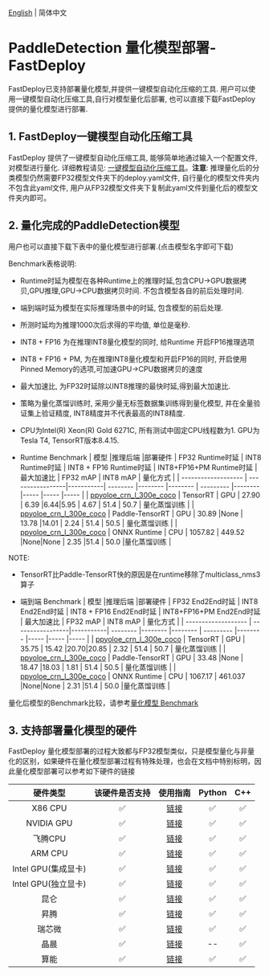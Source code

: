 [English](README.md) | 简体中文  

# PaddleDetection 量化模型部署-FastDeploy

FastDeploy已支持部署量化模型,并提供一键模型自动化压缩的工具.
用户可以使用一键模型自动化压缩工具,自行对模型量化后部署, 也可以直接下载FastDeploy提供的量化模型进行部署.

## 1. FastDeploy一键模型自动化压缩工具  

FastDeploy 提供了一键模型自动化压缩工具, 能够简单地通过输入一个配置文件, 对模型进行量化.
详细教程请见: [一键模型自动化压缩工具](https://github.com/PaddlePaddle/FastDeploy/tree/develop/tools/common_tools/auto_compression)。**注意**: 推理量化后的分类模型仍然需要FP32模型文件夹下的deploy.yaml文件, 自行量化的模型文件夹内不包含此yaml文件, 用户从FP32模型文件夹下复制此yaml文件到量化后的模型文件夹内即可。

## 2. 量化完成的PaddleDetection模型  

用户也可以直接下载下表中的量化模型进行部署.(点击模型名字即可下载)

Benchmark表格说明:
- Runtime时延为模型在各种Runtime上的推理时延,包含CPU->GPU数据拷贝,GPU推理,GPU->CPU数据拷贝时间. 不包含模型各自的前后处理时间.
- 端到端时延为模型在实际推理场景中的时延, 包含模型的前后处理.
- 所测时延均为推理1000次后求得的平均值, 单位是毫秒.
- INT8 + FP16 为在推理INT8量化模型的同时, 给Runtime 开启FP16推理选项
- INT8 + FP16 + PM, 为在推理INT8量化模型和开启FP16的同时, 开启使用Pinned Memory的选项,可加速GPU->CPU数据拷贝的速度
- 最大加速比, 为FP32时延除以INT8推理的最快时延,得到最大加速比.
- 策略为量化蒸馏训练时, 采用少量无标签数据集训练得到量化模型, 并在全量验证集上验证精度, INT8精度并不代表最高的INT8精度.
- CPU为Intel(R) Xeon(R) Gold 6271C, 所有测试中固定CPU线程数为1.  GPU为Tesla T4, TensorRT版本8.4.15.


- Runtime Benchmark
| 模型                 |推理后端            |部署硬件    | FP32 Runtime时延   | INT8 Runtime时延 | INT8 + FP16 Runtime时延  | INT8+FP16+PM Runtime时延  | 最大加速比    | FP32 mAP | INT8 mAP | 量化方式   |
| ------------------- | -----------------|-----------|  --------     |--------      |--------      | --------- |-------- |----- |----- |----- |
| [ppyoloe_crn_l_300e_coco](https://bj.bcebos.com/paddlehub/fastdeploy/ppyoloe_crn_l_300e_coco_qat.tar )  | TensorRT         |    GPU    |  27.90 | 6.39 |6.44|5.95    |      4.67       | 51.4  | 50.7 | 量化蒸馏训练 |
| [ppyoloe_crn_l_300e_coco](https://bj.bcebos.com/paddlehub/fastdeploy/ppyoloe_crn_l_300e_coco_qat.tar )  | Paddle-TensorRT |    GPU    |  30.89     |None  |  13.78 |14.01    |      2.24       | 51.4  | 50.5 | 量化蒸馏训练 |
| [ppyoloe_crn_l_300e_coco](https://bj.bcebos.com/paddlehub/fastdeploy/ppyoloe_crn_l_300e_coco_qat.tar)  | ONNX Runtime |    CPU    |     1057.82 |   449.52 |None|None    |      2.35        |51.4 | 50.0 |量化蒸馏训练 |

NOTE:
- TensorRT比Paddle-TensorRT快的原因是在runtime移除了multiclass_nms3算子

- 端到端 Benchmark
| 模型                 |推理后端            |部署硬件    | FP32 End2End时延   | INT8 End2End时延 | INT8 + FP16 End2End时延  | INT8+FP16+PM End2End时延  | 最大加速比    | FP32 mAP | INT8 mAP | 量化方式   |
| ------------------- | -----------------|-----------|  --------     |--------      |--------      | --------- |-------- |----- |----- |----- |
| [ppyoloe_crn_l_300e_coco](https://bj.bcebos.com/paddlehub/fastdeploy/ppyoloe_crn_l_300e_coco_qat.tar )  | TensorRT         |    GPU    |  35.75 | 15.42 |20.70|20.85  |      2.32      | 51.4  | 50.7 | 量化蒸馏训练 |
| [ppyoloe_crn_l_300e_coco](https://bj.bcebos.com/paddlehub/fastdeploy/ppyoloe_crn_l_300e_coco_qat.tar )  | Paddle-TensorRT |    GPU    | 33.48    |None  |  18.47 |18.03   |     1.81       | 51.4  | 50.5 | 量化蒸馏训练 |
| [ppyoloe_crn_l_300e_coco](https://bj.bcebos.com/paddlehub/fastdeploy/ppyoloe_crn_l_300e_coco_qat.tar)  | ONNX Runtime |    CPU    |     1067.17 |   461.037 |None|None    |      2.31        |51.4 | 50.0 |量化蒸馏训练 |


量化后模型的Benchmark比较，请参考[量化模型 Benchmark](https://github.com/PaddlePaddle/FastDeploy/blob/develop/docs/cn/quantize.md)

## 3. 支持部署量化模型的硬件  

FastDeploy 量化模型部署的过程大致都与FP32模型类似，只是模型量化与非量化的区别，如果硬件在量化模型部署过程有特殊处理，也会在文档中特别标明，因此量化模型部署可以参考如下硬件的链接

|硬件类型|该硬件是否支持|使用指南|Python|C++|
|:---:|:---:|:---:|:---:|:---:|
|X86 CPU|✅|[链接](cpu-gpu)|✅|✅|
|NVIDIA GPU|✅|[链接](cpu-gpu)|✅|✅|
|飞腾CPU|✅|[链接](cpu-gpu)|✅|✅|
|ARM CPU|✅|[链接](cpu-gpu)|✅|✅|
|Intel GPU(集成显卡)|✅|[链接](cpu-gpu)|✅|✅|  
|Intel GPU(独立显卡)|✅|[链接](cpu-gpu)|✅|✅|  
|昆仑|✅|[链接](kunlun)|✅|✅|
|昇腾|✅|[链接](ascend)|✅|✅|
|瑞芯微|✅|[链接](rockchip)|✅|✅|  
|晶晨|✅|[链接](amlogic)|--|✅|  
|算能|✅|[链接](sophgo)|✅|✅|  
